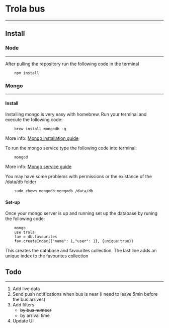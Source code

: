 # Trola bus
---
## Install
### Node
---

After pulling the repository run the following code in the terminal
```
    npm install
```
### Mongo
---
#### Install
Installing mongo is very easy with homebrew. Run your terminal and execute the following code:
```
    brew install mongodb -g
```
More info: [Mongo installation guide]

To run the mongo service type the following code into terminal:
```
    mongod
```
More info: [Mongo service guide]

You may have some problems with permissions or the existance of the /data/db folder
```
    sudo chown mongodb:mongodb /data/db
```

#### Set-up
Once your mongo server is up and running set up the database by runing the following code:
```
	mongo
	use trola
	fav = db.favourites
	fav.createIndex({"name": 1,"user": 1}, {unique:true})
```
This creates the database and favourites collection. The last line adds an unique index to the favourites collection




[Mongo installation guide]: https://docs.mongodb.com/manual/tutorial/install-mongodb-on-os-x/ "Mongo installation guide"
[Mongo service guide]: https://docs.mongodb.com/manual/tutorial/manage-mongodb-processes/ "Mongo services guide"



## Todo
---
1. Add live data
2. Send push notifications when bus is near (i need to leave 5min before the bus arrives)
3. Add filters
    * ~~by bus number~~
    * by arrival time
4. Update UI